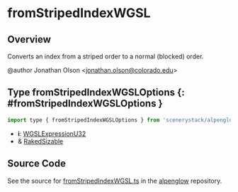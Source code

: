 # fromStripedIndexWGSL

## Overview

Converts an index from a striped order to a normal (blocked) order.

@author Jonathan Olson &lt;jonathan.olson@colorado.edu&gt;

## Type fromStripedIndexWGSLOptions {: #fromStripedIndexWGSLOptions }


```js
import type { fromStripedIndexWGSLOptions } from 'scenerystack/alpenglow';
```
- **i**: [WGSLExpressionU32](../alpenglow/WGSLString.md#WGSLExpressionU32)
- &amp; [RakedSizable](../alpenglow/WGSLUtils.md#RakedSizable)




## Source Code

See the source for [fromStripedIndexWGSL.ts](https://github.com/phetsims/alpenglow/blob/main/js/webgpu/wgsl/gpu/fromStripedIndexWGSL.ts) in the [alpenglow](https://github.com/phetsims/alpenglow) repository.
